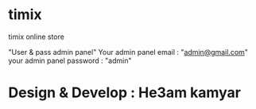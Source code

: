 # timix
timix online store

"User & pass admin panel"
Your admin panel email : "admin@gmail.com"
your admin panel password : "admin"

# Design & Develop : He3am kamyar
